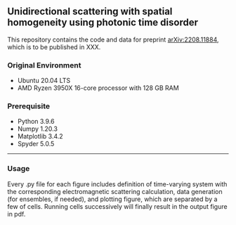 ## Unidirectional scattering with spatial homogeneity using photonic time disorder

This repository contains the code and data for preprint [arXiv:2208.11884](https://arxiv.org/abs/2208.11884), which is to be published in XXX.


### Original Environment
* Ubuntu 20.04 LTS
* AMD Ryzen 3950X 16-core processor with 128 GB RAM 

### Prerequisite
* Python 3.9.6
* Numpy 1.20.3  
* Matplotlib 3.4.2
* Spyder 5.0.5 

---

### Usage
Every .py file for each figure includes definition of time-varying system with the corresponding electromagnetic scattering calculation, data generation (for ensembles, if needed), and plotting figure, which are separated by a few of cells. Running cells successively will finally result in the output figure in pdf.
